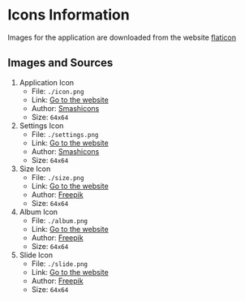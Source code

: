 # Icons Information

Images for the application are downloaded from the website [flaticon](https://www.flaticon.com/)

## Images and Sources

1. Application Icon
   * File: `./icon.png`
   * Link: [Go to the website](https://www.flaticon.com/free-icon/whiteboard_3652974?term=white+board&related_id=3652974)
   * Author: [Smashicons](https://www.flaticon.com/authors/smashicons)
   * Size: `64x64`
2. Settings Icon
   * File: `./settings.png`
   * Link: [Go to the website](https://www.flaticon.com/free-icon/desktop-computer_4115499)
   * Author: [Smashicons](https://www.flaticon.com/authors/smashicons)
   * Size: `64x64`
3. Size Icon
   * File: `./size.png`
   * Link: [Go to the website](https://www.flaticon.com/free-icon/image_2828862?term=size&page=1&position=71&origin=search&related_id=2828862)
   * Author: [Freepik](https://www.flaticon.com/authors/freepik)
   * Size: `64x64`
4. Album Icon
   * File: `./album.png`
   * Link: [Go to the website](https://www.flaticon.com/free-icon/gallery_1375106?term=album&page=1&position=6&origin=search&related_id=1375106)
   * Author: [Freepik](https://www.flaticon.com/authors/freepik)
   * Size: `64x64`
5. Slide Icon
   * File: `./slide.png`
   * Link: [Go to the website](https://www.flaticon.com/free-icon/slide-show_3447523?term=slide&related_id=3447523)
   * Author: [Freepik](https://www.flaticon.com/authors/freepik)
   * Size: `64x64`
